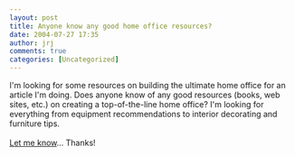 ```yaml
---
layout: post
title: Anyone know any good home office resources?
date: 2004-07-27 17:35
author: jrj
comments: true
categories: [Uncategorized]
---
```

I'm looking for some resources on building the ultimate home office for an article I'm doing. Does anyone know of any good resources (books, web sites, etc.) on creating a top-of-the-line home office? I'm looking for everything from equipment recommendations to interior decorating and furniture tips.<br /><br /><a href="mailto:jrj@spamcop.net">Let me know</a>...  Thanks!

